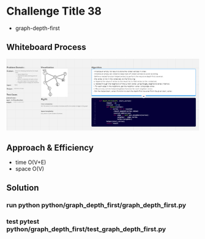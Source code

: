 # Challenge Title 38
* graph-depth-first
## Whiteboard Process
![graph depth first](./aaaaaaaaa.PNG)

## Approach & Efficiency
* time O(V+E)
* space O(V)


## Solution
### run  python python/graph_depth_first/graph_depth_first.py
### test pytest python/graph_depth_first/test_graph_depth_first.py